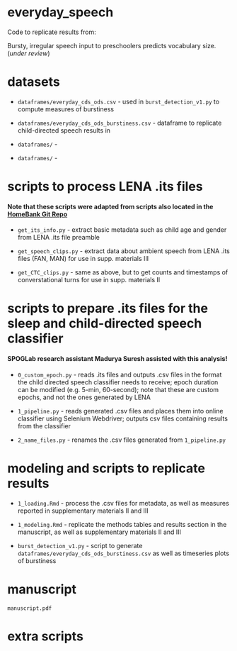 # everyday_speech

Code to replicate results from:

Bursty, irregular speech input to preschoolers predicts vocabulary size. (*under review*) 

# datasets

* `dataframes/everyday_cds_ods.csv` - used in `burst_detection_v1.py` to compute measures of burstiness 

* `dataframes/everyday_cds_ods_burstiness.csv` - dataframe to replicate child-directed speech results in  

* `dataframes/` - 

* `dataframes/` -

# scripts to process LENA .its files
#### Note that these scripts were adapted from scripts also located in the [HomeBank Git Repo](https://github.com/HomeBankCode)

* `get_its_info.py` - extract basic metadata such as child age and gender from LENA .its file preamble

* `get_speech_clips.py` - extract data about ambient speech from LENA .its files (FAN, MAN) for use in supp. materials III

* `get_CTC_clips.py` - same as above, but to get counts and timestamps of converstational turns for use in supp. materials II

# scripts to prepare .its files for the sleep and child-directed speech classifier
#### SPOGLab research assistant Madurya Suresh assisted with this analysis!

* `0_custom_epoch.py` - reads .its files and outputs .csv files in the format the child directed speech classifier needs to receive; epoch duration can be modified (e.g. 5-min, 60-second); note that these are custom epochs, and not the ones generated by LENA

* `1_pipeline.py` - reads generated .csv files and places them into online classifier using Selenium Webdriver; outputs csv files containing results from the classifier

* `2_name_files.py` - renames the .csv files generated from `1_pipeline.py`

# modeling and scripts to replicate results
  
* `1_loading.Rmd` - process the .csv files for metadata, as well as measures reported in supplementary materials II and III

* `1_modeling.Rmd` - replicate the methods tables and results section in the manuscript, as well as supplementary materials II and III

* `burst_detection_v1.py` - script to generate `dataframes/everyday_cds_ods_burstiness.csv` as well as timeseries plots of burstiness


# manuscript

`manuscript.pdf`

# extra scripts

